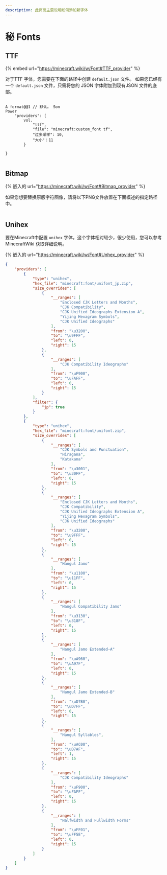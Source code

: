 ```yaml
---
description: 此页面主要说明如何添加新字体
---
```


# 秘️ Fonts

## TTF

{% embed url="https://minecraft.wiki/w/Font#TTF_provider" %}

对于TTF 字体，您需要在下面的路径中创建 `default.json` 文件。 如果您已经有一个 `default.json` 文件，只需将您的 JSON 字体附加到现有JSON 文件的底部。

<figure><img src="https://1836335287-files.gitbook.io/~/files/v0/b/gitbook-x-prod.appspot.com/o/spaces%2FOgvQ1fEJPROp7131PPlK%2Fuploads%2FiIqkr8gniPWWU3QCYKIS%2Fimage.png?alt=media&#x26;token=7c94e751-1cf2-4b1c-875d-39a7e7346f58" alt=""><figcaption></figcaption></figure>

<pre class="language-json"><code class="lang-json">A format@@1 // 默认。 Son
</strong>Power
    "providers": [
        vol.
            "ttf",
            "file": "minecraft:custom_font tf",
            "过多采样": 10,
            "大小"：11
        }

}
</code></pre>

<figure><img src="https://1836335287-files.gitbook.io/~/files/v0/b/gitbook-x-prod.appspot.com/o/spaces%2FOgvQ1fEJPROp7131PPlK%2Fuploads%2FTKv2B9h3sS7TVSgIJkaA%2Fimage.png?alt=media&#x26;token=10a0ea88-c186-4638-9946-e3c98844c94b" alt=""><figcaption></figcaption></figure>

## Bitmap

{% 嵌入的 url="https://minecraft.wiki/w/Font#Bitmap_provider" %}

如果您想要替换原版字符图像，请将以下PNG文件放置在下面概述的指定路径中。

<figure><img src="https://1836335287-files.gitbook.io/~/files/v0/b/gitbook-x-prod.appspot.com/o/spaces%2FOgvQ1fEJPROp7131PPlK%2Fuploads%2Fb4x0H5SUIl3TSku2UKHa%2Fimage.png?alt=media&#x26;token=bffc7f87-97f0-4e5f-af5c-735ad8189d60" alt=""><figcaption></figcaption></figure>

## Unihex

要在Minecraft中配置 `unihex` 字体，这个字体相对较少，很少使用，您可以参考MinecraftWiki 获取详细说明。

{% 嵌入的 url="https://minecraft.wiki/w/Font#Unhex_provider" %}

```json
{
    "providers": [
        {
            "type": "unihex",
            "hex_file": "minecraft:font/unifont_jp.zip",
            "size_overrides": [
                {
                    "__ranges": [
                        "Enclosed CJK Letters and Months",
                        "CJK Compatibility",
                        "CJK Unified Ideographs Extension A",
                        "Yijing Hexagram Symbols",
                        "CJK Unified Ideographs"
                    ],
                    "from": "\u3200",
                    "to": "\u9FFF",
                    "left": 0,
                    "right": 15
                },
                {
                    "__ranges": [
                        "CJK Compatibility Ideographs"
                    ],
                    "from": "\uF900",
                    "to": "\uFAFF",
                    "left": 0,
                    "right": 15
                }
            ],
            "filter": {
                "jp": true
            }
        },
        {
            "type": "unihex",
            "hex_file": "minecraft:font/unifont.zip",
            "size_overrides": [
                {
                    "__ranges": [
                        "CJK Symbols and Punctuation",
                        "Hiragana",
                        "Katakana"
                    ],
                    "from": "\u3001",
                    "to": "\u30FF",
                    "left": 0,
                    "right": 15
                },
                {
                    "__ranges": [
                        "Enclosed CJK Letters and Months",
                        "CJK Compatibility",
                        "CJK Unified Ideographs Extension A",
                        "Yijing Hexagram Symbols",
                        "CJK Unified Ideographs"
                    ],
                    "from": "\u3200",
                    "to": "\u9FFF",
                    "left": 0,
                    "right": 15
                },
                {
                    "__ranges": [
                        "Hangul Jamo"
                    ],
                    "from": "\u1100",
                    "to": "\u11FF",
                    "left": 0,
                    "right": 15
                },
                {
                    "__ranges": [
                        "Hangul Compatibility Jamo"
                    ],
                    "from": "\u3130",
                    "to": "\u318F",
                    "left": 0,
                    "right": 15
                },
                {
                    "__ranges": [
                        "Hangul Jamo Extended-A"
                    ],
                    "from": "\uA960",
                    "to": "\uA97F",
                    "left": 0,
                    "right": 15
                },
                {
                    "__ranges": [
                        "Hangul Jamo Extended-B"
                    ],
                    "from": "\uD7B0",
                    "to": "\uD7FF",
                    "left": 0,
                    "right": 15
                },
                {
                    "__ranges": [
                        "Hangul Syllables",
                    ],
                    "from": "\uAC00",
                    "to": "\uD7AF",
                    "left": 1,
                    "right": 15
                },
                {
                    "__ranges": [
                        "CJK Compatibility Ideographs"
                    ],
                    "from": "\uF900",
                    "to": "\uFAFF",
                    "left": 0,
                    "right": 15
                },
                {
                    "__ranges": [
                        "Halfwidth and Fullwidth Forms"
                    ],
                    "from": "\uFF01",
                    "to": "\uFF5E",
                    "left": 0,
                    "right": 15
                }
            ]
        }
    ]
}
```
